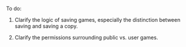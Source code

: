To do:

1) Clarify the logic of saving games, especially the distinction between saving and saving a copy.

2) Clarify the permissions surrounding public vs. user games.